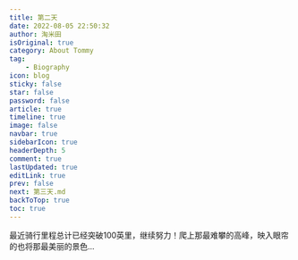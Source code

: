 ```yaml
---
title: 第二天
date: 2022-08-05 22:50:32
author: 淘米田
isOriginal: true
category: About Tommy
tag:
    - Biography
icon: blog
sticky: false
star: false
password: false
article: true
timeline: true
image: false
navbar: true
sidebarIcon: true
headerDepth: 5
comment: true
lastUpdated: true
editLink: true
prev: false
next: 第三天.md
backToTop: true
toc: true
---
```


最近骑行里程总计已经突破100英里，继续努力！爬上那最难攀的高峰，映入眼帘的也将那最美丽的景色...